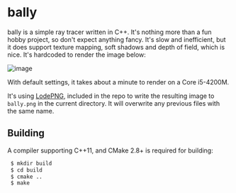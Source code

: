 # bally

bally is a simple ray tracer written in C++. It's nothing more than a fun hobby 
project, so don't expect anything fancy. It's slow and inefficient, but it does 
support texture mapping, soft shadows and depth of field, which is nice. It's 
hardcoded to render the image below:

![image](http://i.imgur.com/ow4asl1.png)

With default settings, it takes about a minute to render on a Core i5-4200M.

It's using [LodePNG](http://lodev.org/lodepng/), included in the repo to write 
the resulting image to ```bally.png``` in the current directory. It will 
overwrite any previous files with the same name.

## Building

A compiler supporting C++11, and CMake 2.8+ is required for building:

```bash
 $ mkdir build
 $ cd build
 $ cmake ..
 $ make
```
